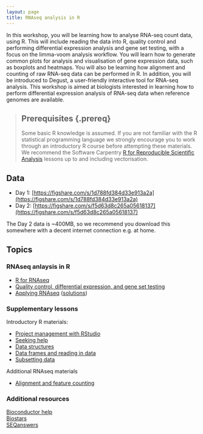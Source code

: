 ```yaml
---
layout: page
title: RNAseq analysis in R
---
```


In this workshop, you will be learning how to analyse RNA-seq count data, using R. This will include reading the data into R, quality control and performing differential expression analysis and gene set testing, with a focus on the limma-voom analysis workflow. You will learn how to generate common plots for analysis and visualisation of gene expression data, such as boxplots and heatmaps. You will also be learning how alignment and counting of raw RNA-seq data can be performed in R. In addition, you will be introduced to Degust, a user-friendly interactive tool for RNA-seq analysis. This workshop is aimed at biologists interested in learning how to perform differential expression analysis of RNA-seq data when reference genomes are available.

> ## Prerequisites {.prereq}
>
> Some basic R knowledge is assumed.
> If you are not familiar with the R statistical programming language we
> strongly encourage you to work through an introductory R course before
> attempting these materials.
> We recommend the Software Carpentry
> [R for Reproducible Scientific Analysis](http://swcarpentry.github.io/r-novice-gapminder/)
> lessons up to and including vectorisation.
>

## Data

- Day 1: [https://figshare.com/s/1d788fd384d33e913a2a](https://figshare.com/s/1d788fd384d33e913a2a)
- Day 2: [https://figshare.com/s/f5d63d8c265a05618137](https://figshare.com/s/f5d63d8c265a05618137)

The Day 2 data is ~400MB, so we recommend you download this somewhere with a decent internet connection e.g. at home.

## Topics

### RNAseq anlaysis in R

- [R for RNAseq](00-r-rstudio-intro.html)
- [Quality control, differential expression, and gene set testing](06-rnaseq-day1.html)
- [Applying RNAseq](08-applying-rnaseq.html) ([solutions](09-applying-rnaseq-solutions.html))

### Supplementary lessons

Introductory R materials:

- [Project management with RStudio](01-rstudio-intro.html)
- [Seeking help](02-seeking-help.html)
- [Data structures](03-data-structures-part1.html)
- [Data frames and reading in data](04-data-structures-part2.html)
- [Subsetting data](05-data-subsetting.html)

Additional RNAseq materials

- [Alignment and feature counting](07-rnaseq-day2.html)

### Additional resources

[Bioconductor help](https://www.bioconductor.org/help/)  
[Biostars](https://www.biostars.org/)  
[SEQanswers](http://seqanswers.com/)  
